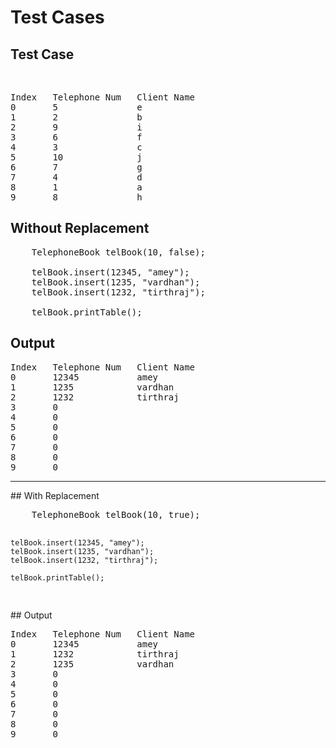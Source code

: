 # Test Cases

## Test Case

<br>
<pre>
Index   Telephone Num   Client Name
0       5               e
1       2               b
2       9               i
3       6               f
4       3               c
5       10              j
6       7               g
7       4               d
8       1               a
9       8               h
</pre>

## Without Replacement
<pre>
    TelephoneBook telBook(10, false);

    telBook.insert(12345, "amey");
    telBook.insert(1235, "vardhan");
    telBook.insert(1232, "tirthraj");

    telBook.printTable();
</pre>
## Output
<pre>
Index   Telephone Num   Client Name
0       12345           amey
1       1235            vardhan
2       1232            tirthraj
3       0
4       0
5       0
6       0
7       0
8       0
9       0
</pre>

<hr>
## With Replacement
<pre>
    TelephoneBook telBook(10, true);

    telBook.insert(12345, "amey");
    telBook.insert(1235, "vardhan");
    telBook.insert(1232, "tirthraj");

    telBook.printTable();
</pre>
## Output
<pre>
Index   Telephone Num   Client Name
0       12345           amey
1       1232            tirthraj
2       1235            vardhan
3       0
4       0
5       0
6       0
7       0
8       0
9       0
</pre>




